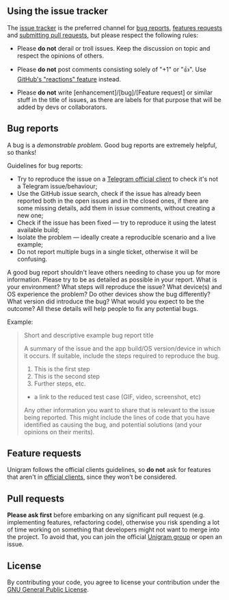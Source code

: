 ## Using the issue tracker
The [issue tracker](https://github.com/UnigramDev/Unigram/issues) is the preferred channel for [bug reports](#bug-reports), [features requests](#feature-requests) and [submitting pull requests](#pull-requests), but please respect the following rules:

* Please **do not** derail or troll issues. Keep the discussion on topic and respect the opinions of others.

* Please **do not** post comments consisting solely of "+1" or "👍". Use [GitHub's "reactions" feature](https://github.com/blog/2119-add-reactions-to-pull-requests-issues-and-comments) instead.

* Please **do not** write [enhancement]/[bug]/[Feature request] or similar stuff in the title of issues, as there are labels for that purpose that will be added by devs or collaborators.

## Bug reports
A bug is a _demonstrable problem_. Good bug reports are extremely helpful, so thanks!

Guidelines for bug reports:

* Try to reproduce the issue on a [Telegram official client](https://telegram.org/apps) to check it's not a Telegram issue/behaviour;
* Use the GitHub issue search, check if the issue has already been reported both in the open issues and in the closed ones, if there are some missing details, add them in issue comments, without creating a new one;
* Check if the issue has been fixed — try to reproduce it using the latest available build;
* Isolate the problem — ideally create a reproducible scenario and a live example;
* Do not report multiple bugs in a single ticket, otherwise it will be confusing.

A good bug report shouldn't leave others needing to chase you up for more information. Please try to be as detailed as possible in your report. What is your environment? What steps will reproduce the issue? What device(s) and OS experience the problem? Do other devices show the bug differently? What version did introduce the bug? What would you expect to be the outcome? All these details will help people to fix any potential bugs.

Example:

>Short and descriptive example bug report title
>
>A summary of the issue and the app build/OS version/device in which it occurs. If suitable, include the steps required to reproduce the bug.
>
>1. This is the first step
>2. This is the second step
>3. Further steps, etc.
>
>- a link to the reduced test case (GIF, video, screenshot, etc)
>
>Any other information you want to share that is relevant to the issue being reported. This might include the lines of code that you have identified as causing the bug, and potential solutions (and your opinions on their merits).

## Feature requests

Unigram follows the official clients guidelines, so **do not** ask for features that aren't in [official clients](https://telegram.org/apps), since they won't be considered.

## Pull requests
**Please ask first** before embarking on any significant pull request (e.g. implementing features, refactoring code), otherwise you risk spending a lot of time working on something that developers might not want to merge into the project. To avoid that, you can join the official [Unigram group](https://t.me/unigraminsiders) or open an issue.

## License
By contributing your code, you agree to license your contribution under the [GNU General Public License](https://github.com/UnigramDev/Unigram/blob/develop/LICENSE). 
